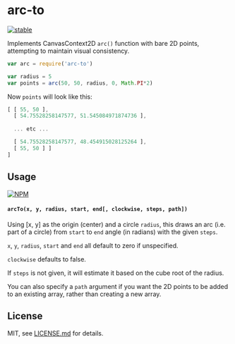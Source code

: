 # arc-to

[![stable](http://badges.github.io/stability-badges/dist/stable.svg)](http://github.com/badges/stability-badges)

Implements CanvasContext2D `arc()` function with bare 2D points, attempting to maintain visual consistency.

```js
var arc = require('arc-to')

var radius = 5
var points = arc(50, 50, radius, 0, Math.PI*2)
```

Now `points` will look like this:

```js
[ [ 55, 50 ],
  [ 54.75528258147577, 51.545084971874736 ],
  
  ... etc ...

  [ 54.75528258147577, 48.454915028125264 ],
  [ 55, 50 ] ]
]
```

## Usage

[![NPM](https://nodei.co/npm/arc-to.png)](https://nodei.co/npm/arc-to/)

#### `arcTo(x, y, radius, start, end[, clockwise, steps, path])`

Using [x, y] as the origin (center) and a circle `radius`, this draws an arc (i.e. part of a circle) from `start` to `end` angle (in radians) with the given `steps`. 

`x`, `y`, `radius`, `start` and `end` all default to zero if unspecified.

`clockwise` defaults to false.

If `steps` is not given, it will estimate it based on the cube root of the radius. 

You can also specify a `path` argument if you want the 2D points to be added to an existing array, rather than creating a new array.

## License

MIT, see [LICENSE.md](http://github.com/mattdesl/arc-to/blob/master/LICENSE.md) for details.
